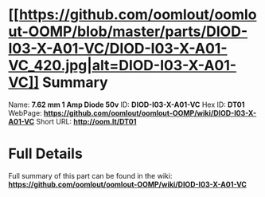 
[[https://github.com/oomlout/oomlout-OOMP/blob/master/parts/DIOD-I03-X-A01-VC/DIOD-I03-X-A01-VC_420.jpg|alt=DIOD-I03-X-A01-VC]] 
Summary
=================

Name: __7.62 mm 1 Amp Diode 50v__
ID: __DIOD-I03-X-A01-VC__
Hex ID: __DT01__
WebPage: __https://github.com/oomlout/oomlout-OOMP/wiki/DIOD-I03-X-A01-VC__
Short URL: __http://oom.lt/DT01__

Full Details
==========================
Full summary of this part can be found in the wiki:   
__https://github.com/oomlout/oomlout-OOMP/wiki/DIOD-I03-X-A01-VC__   

